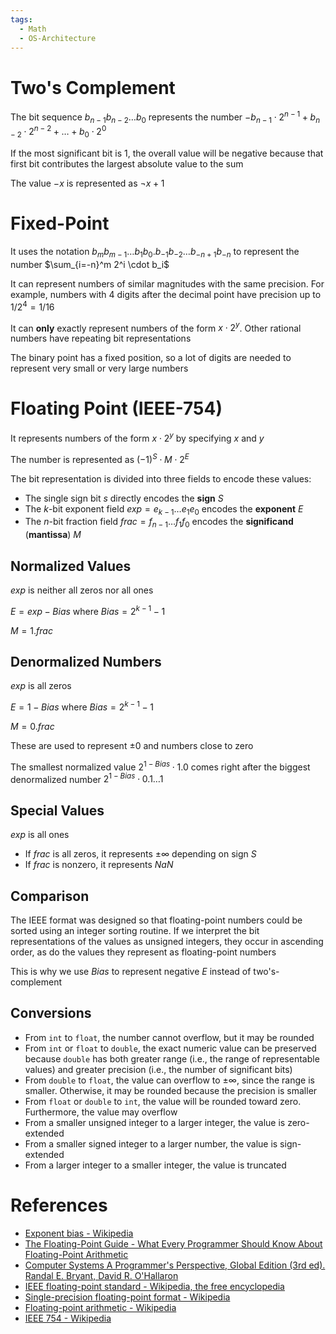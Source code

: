 ```yaml
---
tags:
  - Math
  - OS-Architecture
---
```


# Two's Complement

The bit sequence $b_{n-1}b_{n-2}\ldots b_0$ represents the number $-b_{n-1} \cdot 2^{n-1} + b_{n-2} \cdot 2^{n-2} + \ldots + b_0 \cdot 2^0$

If the most significant bit is 1, the overall value will be negative because that first bit contributes the largest absolute value to the sum

The value $-x$ is represented as $\neg x + 1$

# Fixed-Point

It uses the notation $b_mb_{m-1}\ldots b_1b_0.b_{-1}b_{-2}\ldots b_{-n+1}b_{-n}$ to represent the number $\sum_{i=-n}^m 2^i \cdot b_i$

It can represent numbers of similar magnitudes with the same precision. For example, numbers with 4 digits after the decimal point have precision up to $1/2^4 = 1/16$

It can **only** exactly represent numbers of the form $x \cdot 2^y$. Other rational numbers have repeating bit representations

The binary point has a fixed position, so a lot of digits are needed to represent very small or very large numbers

# Floating Point (IEEE-754)

It represents numbers of the form $x \cdot 2^y$ by specifying $x$ and $y$

The number is represented as $(-1)^S \cdot M \cdot 2^E$

The bit representation is divided into three fields to encode these values:

- The single sign bit $s$ directly encodes the **sign** $S$
- The $k$-bit exponent field $exp=e_{k-1}\ldots e_1e_0$ encodes the **exponent** $E$
- The $n$-bit fraction field $frac=f_{n-1}\ldots f_1f_0$ encodes the **significand** (**mantissa**) $M$

## Normalized Values

$exp$ is neither all zeros nor all ones

$E = exp - Bias$ where $Bias=2^{k-1}-1$

$M = 1.frac$

## Denormalized Numbers

$exp$ is all zeros

$E = 1 - Bias$ where $Bias=2^{k-1}-1$

$M = 0.frac$

These are used to represent $\pm 0$ and numbers close to zero

The smallest normalized value $2^{1-Bias} \cdot 1.0$ comes right after the biggest denormalized number $2^{1-Bias} \cdot 0.1\ldots 1$

## Special Values

$exp$ is all ones

- If $frac$ is all zeros, it represents $\pm\infty$ depending on sign $S$
- If $frac$ is nonzero, it represents $NaN$

## Comparison

The IEEE format was designed so that floating-point numbers could be sorted using an integer sorting routine. If we interpret the bit representations of the values as unsigned integers, they occur in ascending order, as do the values they represent as floating-point numbers

This is why we use $Bias$ to represent negative $E$ instead of two's-complement

## Conversions

- From `int` to `float`, the number cannot overflow, but it may be rounded
- From `int` or `float` to `double`, the exact numeric value can be preserved because `double` has both greater range (i.e., the range of representable values) and greater precision (i.e., the number of significant bits)
- From `double` to `float`, the value can overflow to $\pm\infty$, since the range is smaller. Otherwise, it may be rounded because the precision is smaller
- From `float` or `double` to `int`, the value will be rounded toward zero. Furthermore, the value may overflow
- From a smaller unsigned integer to a larger integer, the value is zero-extended
- From a smaller signed integer to a larger number, the value is sign-extended
- From a larger integer to a smaller integer, the value is truncated

# References

- [Exponent bias - Wikipedia](https://en.wikipedia.org/wiki/Exponent_bias)
- [The Floating-Point Guide - What Every Programmer Should Know About Floating-Point Arithmetic](https://floating-point-gui.de)
- [Computer Systems A Programmer's Perspective, Global Edition (3rd ed). Randal E. Bryant, David R. O'Hallaron](References.md#Computer%20Systems%20A%20Programmer's%20Perspective,%20Global%20Edition%20(3rd%20ed).%20Randal%20E.%20Bryant,%20David%20R.%20O'Hallaron)
- [IEEE floating-point standard - Wikipedia, the free encyclopedia](http://www.kramirez.net/Discretas/Material/Internet/IEEE_754.htm)
- [Single-precision floating-point format - Wikipedia](https://en.wikipedia.org/wiki/Single-precision_floating-point_format)
- [Floating-point arithmetic - Wikipedia](https://en.wikipedia.org/wiki/Floating-point_arithmetic)
- [IEEE 754 - Wikipedia](https://en.wikipedia.org/wiki/IEEE_754)

